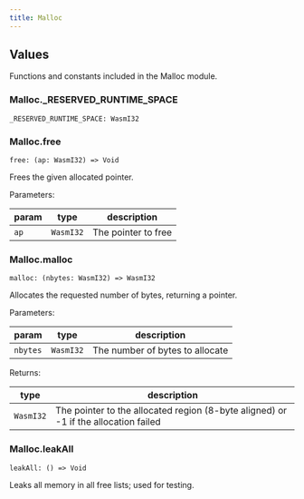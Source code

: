 ```yaml
---
title: Malloc
---
```


## Values

Functions and constants included in the Malloc module.

### Malloc.**_RESERVED_RUNTIME_SPACE**

```grain
_RESERVED_RUNTIME_SPACE: WasmI32
```

### Malloc.**free**

```grain
free: (ap: WasmI32) => Void
```

Frees the given allocated pointer.

Parameters:

| param | type      | description         |
| ----- | --------- | ------------------- |
| `ap`  | `WasmI32` | The pointer to free |

### Malloc.**malloc**

```grain
malloc: (nbytes: WasmI32) => WasmI32
```

Allocates the requested number of bytes, returning a pointer.

Parameters:

| param    | type      | description                     |
| -------- | --------- | ------------------------------- |
| `nbytes` | `WasmI32` | The number of bytes to allocate |

Returns:

| type      | description                                                                         |
| --------- | ----------------------------------------------------------------------------------- |
| `WasmI32` | The pointer to the allocated region (8-byte aligned) or -1 if the allocation failed |

### Malloc.**leakAll**

```grain
leakAll: () => Void
```

Leaks all memory in all free lists; used for testing.

